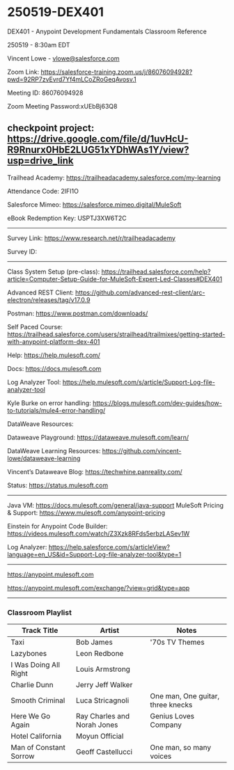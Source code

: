 # 250519-DEX401

DEX401 - Anypoint Development Fundamentals Classroom Reference

250519 - 8:30am EDT

Vincent Lowe - vlowe@salesforce.com

Zoom Link: https://salesforce-training.zoom.us/j/86076094928?pwd=92RP7zvEvrd7Yf4mLCoZRoGeqAvosv.1

Meeting ID: 86076094928

Zoom Meeting Password:xUEbBj63Q8

checkpoint project: https://drive.google.com/file/d/1uvHcU-R9Rnurx0HbE2LUG51xYDhWAs1Y/view?usp=drive_link
-------------------------------------------------------------------------------------------------------------------

Trailhead Academy:			https://trailheadacademy.salesforce.com/my-learning

Attendance Code:		2IFI1O

Salesforce Mimeo:			https://salesforce.mimeo.digital/MuleSoft

eBook Redemption Key:	USPTJ3XW6T2C

-------------------------------------------------------------------------------------------------------------------
Survey Link:				https://www.research.net/r/trailheadacademy

Survey ID:				

-------------------------------------------------------------------------------------------------------------------

Class System Setup (pre-class): https://trailhead.salesforce.com/help?article=Computer-Setup-Guide-for-MuleSoft-Expert-Led-Classes#DEX401

Advanced REST Client: https://github.com/advanced-rest-client/arc-electron/releases/tag/v17.0.9

Postman: https://www.postman.com/downloads/

Self Paced Course: https://trailhead.salesforce.com/users/strailhead/trailmixes/getting-started-with-anypoint-platform-dex-401

Help:
https://help.mulesoft.com/

Docs:
https://docs.mulesoft.com

Log Analyzer Tool:
https://help.mulesoft.com/s/article/Support-Log-file-analyzer-tool

Kyle Burke on error handling: https://blogs.mulesoft.com/dev-guides/how-to-tutorials/mule4-error-handling/

DataWeave Resources:

Dataweave Playground: https://dataweave.mulesoft.com/learn/

DataWeave Learning Resources: https://github.com/vincent-lowe/dataweave-learning

Vincent’s Dataweave Blog: https://techwhine.panreality.com/

Status:
https://status.mulesoft.com 
   
------------------------------------------------------------------------------
Java VM: https://docs.mulesoft.com/general/java-support
MuleSoft Pricing & Support: https://www.mulesoft.com/anypoint-pricing

Einstein for Anypoint Code Builder: https://videos.mulesoft.com/watch/Z3Xzk8RFds5erbzLASev1W

Log Analyzer: https://help.salesforce.com/s/articleView?language=en_US&id=Support-Log-file-analyzer-tool&type=1

------------------------------------------------------------------------------

https://anypoint.mulesoft.com

https://anypoint.mulesoft.com/exchange/?view=grid&type=app


------------------------------------------------------------------------------

### Classroom Playlist

|Track Title|Artist|Notes|
|-----------|------|-----|
|Taxi|Bob James|'70s TV Themes|
|Lazybones|Leon Redbone||
|I Was Doing All Right|Louis Armstrong||
|Charlie Dunn|Jerry Jeff Walker||
|Smooth Criminal|Luca Stricagnoli|One man, One guitar, three knecks|
|Here We Go Again|Ray Charles and Norah Jones|Genius Loves Company|
|Hotel California|Moyun Official||
|Man of Constant Sorrow|Geoff Castellucci|One man, so many voices|



















